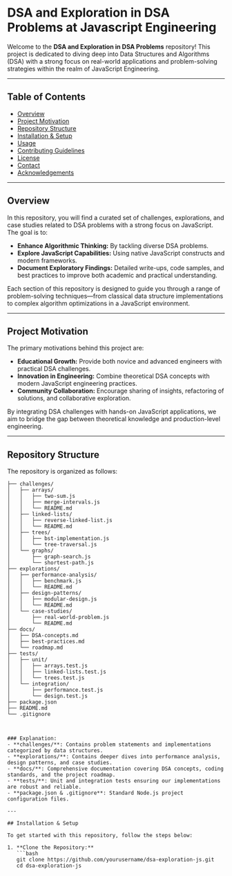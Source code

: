 # DSA and Exploration in DSA Problems at Javascript Engineering

Welcome to the **DSA and Exploration in DSA Problems** repository! This project is dedicated to diving deep into Data Structures and Algorithms (DSA) with a strong focus on real-world applications and problem-solving strategies within the realm of JavaScript Engineering.

---

## Table of Contents

- [Overview](#overview)
- [Project Motivation](#project-motivation)
- [Repository Structure](#repository-structure)
- [Installation & Setup](#installation--setup)
- [Usage](#usage)
- [Contributing Guidelines](#contributing-guidelines)
- [License](#license)
- [Contact](#contact)
- [Acknowledgements](#acknowledgements)

---

## Overview

In this repository, you will find a curated set of challenges, explorations, and case studies related to DSA problems with a strong focus on JavaScript. The goal is to:
- **Enhance Algorithmic Thinking:** By tackling diverse DSA problems.
- **Explore JavaScript Capabilities:** Using native JavaScript constructs and modern frameworks.
- **Document Exploratory Findings:** Detailed write-ups, code samples, and best practices to improve both academic and practical understanding.

Each section of this repository is designed to guide you through a range of problem-solving techniques—from classical data structure implementations to complex algorithm optimizations in a JavaScript environment.

---

## Project Motivation

The primary motivations behind this project are:

- **Educational Growth:** Provide both novice and advanced engineers with practical DSA challenges.
- **Innovation in Engineering:** Combine theoretical DSA concepts with modern JavaScript engineering practices.
- **Community Collaboration:** Encourage sharing of insights, refactoring of solutions, and collaborative exploration.

By integrating DSA challenges with hands-on JavaScript applications, we aim to bridge the gap between theoretical knowledge and production-level engineering.

---

## Repository Structure

The repository is organized as follows:

```plaintext
├── challenges/
│   ├── arrays/
│   │   ├── two-sum.js
│   │   ├── merge-intervals.js
│   │   └── README.md
│   ├── linked-lists/
│   │   ├── reverse-linked-list.js
│   │   └── README.md
│   ├── trees/
│   │   ├── bst-implementation.js
│   │   └── tree-traversal.js
│   └── graphs/
│       ├── graph-search.js
│       └── shortest-path.js
├── explorations/
│   ├── performance-analysis/
│   │   ├── benchmark.js
│   │   └── README.md
│   ├── design-patterns/
│   │   ├── modular-design.js
│   │   └── README.md
│   └── case-studies/
│       ├── real-world-problem.js
│       └── README.md
├── docs/
│   ├── DSA-concepts.md
│   ├── best-practices.md
│   └── roadmap.md
├── tests/
│   ├── unit/
│   │   ├── arrays.test.js
│   │   ├── linked-lists.test.js
│   │   └── trees.test.js
│   └── integration/
│       ├── performance.test.js
│       └── design.test.js
├── package.json
├── README.md
└── .gitignore



### Explanation:
- **challenges/**: Contains problem statements and implementations categorized by data structures.
- **explorations/**: Contains deeper dives into performance analysis, design patterns, and case studies.
- **docs/**: Comprehensive documentation covering DSA concepts, coding standards, and the project roadmap.
- **tests/**: Unit and integration tests ensuring our implementations are robust and reliable.
- **package.json & .gitignore**: Standard Node.js project configuration files.

---

## Installation & Setup

To get started with this repository, follow the steps below:

1. **Clone the Repository:**
   ```bash
   git clone https://github.com/yourusername/dsa-exploration-js.git
   cd dsa-exploration-js

